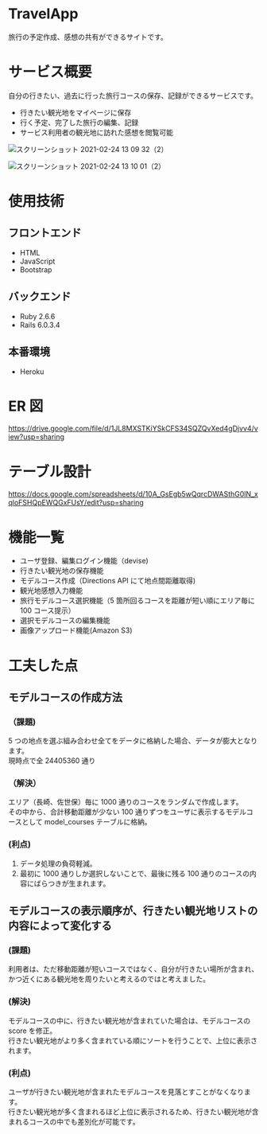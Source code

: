 # TravelApp

旅行の予定作成、感想の共有ができるサイトです。

# サービス概要

自分の行きたい、過去に行った旅行コースの保存、記録ができるサービスです。

- 行きたい観光地をマイページに保存
- 行く予定、完了した旅行の編集、記録
- サービス利用者の観光地に訪れた感想を閲覧可能

![スクリーンショット 2021-02-24 13 09 32（2）](https://user-images.githubusercontent.com/35606852/108946531-f6f51080-76a1-11eb-9300-55b1e0477b24.png)

![スクリーンショット 2021-02-24 13 10 01（2）](https://user-images.githubusercontent.com/35606852/108946543-fe1c1e80-76a1-11eb-8f6d-39c515b24ce2.png)

# 使用技術

## フロントエンド

- HTML
- JavaScript
- Bootstrap

## バックエンド

- Ruby 2.6.6
- Rails 6.0.3.4

## 本番環境

- Heroku

# ER 図

https://drive.google.com/file/d/1JL8MXSTKiYSkCFS34SQZQvXed4gDjvv4/view?usp=sharing

# テーブル設計

https://docs.google.com/spreadsheets/d/10A_GsEgb5wQqrcDWASthG0lN_xqloFSHQpEWQGxFUsY/edit?usp=sharing

# 機能一覧

- ユーザ登録、編集ログイン機能（devise)
- 行きたい観光地の保存機能
- モデルコース作成（Directions API にて地点間距離取得)
- 観光地感想入力機能
- 旅行モデルコース選択機能（5 箇所回るコースを距離が短い順にエリア毎に 100 コース提示）
- 選択モデルコースの編集機能
- 画像アップロード機能(Amazon S3)

# 工夫した点

## モデルコースの作成方法

### （課題)

5 つの地点を選ぶ組み合わせ全てをデータに格納した場合、データが膨大となります。<br>
現時点で全 24405360 通り

### （解決）

エリア（長崎、佐世保）毎に 1000 通りのコースをランダムで作成します。<br>
その中から、合計移動距離が少ない 100 通りずつをユーザに表示するモデルコースとして model_courses テーブルに格納。

### (利点)

1.  データ処理の負荷軽減。
2.  最初に 1000 通りしか選択しないことで、最後に残る 100 通りのコースの内容にばらつきが生まれます。

## モデルコースの表示順序が、行きたい観光地リストの内容によって変化する

### (課題)

利用者は、ただ移動距離が短いコースではなく、自分が行きたい場所が含まれ、かつ近くにある観光地を周りたいと考えるのではと考えました。

### (解決)

モデルコースの中に、行きたい観光地が含まれていた場合は、モデルコースの score を修正。<br>
行きたい観光地がより多く含まれている順にソートを行うことで、上位に表示されます。

### (利点)

ユーザが行きたい観光地が含まれたモデルコースを見落とすことがなくなります。<br>
行きたい観光地が多く含まれるほど上位に表示されるため、行きたい観光地が含まれるコースの中でも差別化が可能です。

